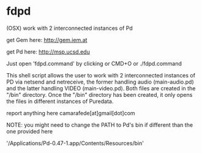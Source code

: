 # fdpd
(OSX)
work with 2 interconnected instances of Pd 

get Gem here: http://gem.iem.at

get Pd here: http://msp.ucsd.edu

Just open 'fdpd.command' by clicking or CMD+O or  ./fdpd.command


 This shell script allows the user to work with 2 interconnected instances of PD
 via netsend and netreceive, the former handling audio (main-audio.pd) and the 
 latter handling VIDEO (main-video.pd). Both files are created in the "/bin" 
 directory. Once the "/bin" directory has been created, it only opens the files in
 different instances of Puredata. 
 
 report anything here camarafede[at]gmail[dot]com

 NOTE: you might need to change the PATH to Pd's bin if different than the 
 one provided here

'/Applications/Pd-0.47-1.app/Contents/Resources/bin'

